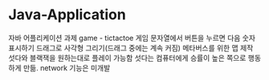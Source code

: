 # Java-Application
자바 어플리케이션 과제
game - tictactoe 게임
문자열에서 버튼을 누르면 다음 숫자 표시하기
드래그로 사각형 그리기(드래그 중에는 계속 커짐)
메타버스를 위한 맵 제작 섯다와 블랙잭을 원하는대로 플레이 가능함
섯다는 컴퓨터에게 승률이 높은 쪽으로 행동하게 만듦. network 기능은 미개발
